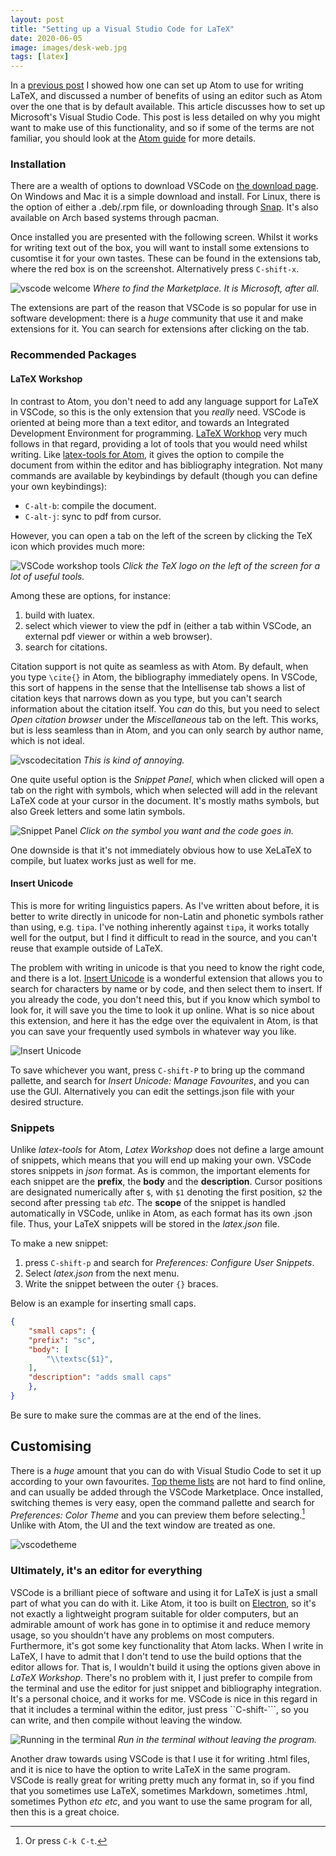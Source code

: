 ```yaml
---
layout: post
title: "Setting up a Visual Studio Code for LaTeX"
date: 2020-06-05
image: images/desk-web.jpg
tags: [latex]
---
```


In a [previous post](/2020/05/30/setting-up-a-text-editor-for-LaTeX/) I showed how one can set up Atom to use for writing LaTeX, and discussed a number of benefits of using an editor such as Atom over the one that is by default available.
This article discusses how to set up Microsoft's Visual Studio Code.
This post is less detailed on why you might want to make use of this functionality, and so if some of the terms are not familiar, you should look at the [Atom guide](/2020/05/30/setting-up-a-text-editor-for-LaTeX/) for more details.

### Installation

There are a wealth of options to download VSCode on [the download page](https://code.visualstudio.com/download).
On Windows and Mac it is a simple download and install.
For Linux, there is the option of either a .deb/.rpm file, or downloading through [Snap](https://snapcraft.io).
It's also available on Arch based systems through pacman.

Once installed you are presented with the following screen. 
Whilst it works for writing text out of the box, you will want to install some extensions to cusomtise it for your own tastes.
These can be found in the extensions tab, where the red box is on the screenshot.
Alternatively press `C-shift-x`.

![vscode welcome](/images/vscode/vscodewelcome.png)
*Where to find the Marketplace. It is Microsoft, after all.*

The extensions are part of the reason that VSCode is so popular for use in software development: there is a *huge* community that use it and make extensions for it.
You can search for extensions after clicking on the tab.

### Recommended Packages

#### LaTeX Workshop

In contrast to Atom, you don't need to add any language support for LaTeX in VSCode, so this is the only extension that you *really* need.
VSCode is oriented at being more than a text editor, and towards an Integrated Development Environment for programming. 
[LaTeX Workhop](https://marketplace.visualstudio.com/vscode) very much follows in that regard, providing a lot of tools that you would need whilst writing.
Like [latex-tools for Atom](/2020/05/30/setting-up-a-text-editor-for-LaTeX/), it gives the option to compile the document from within the editor and has bibliography integration.
Not many commands are available by keybindings by default (though you can define your own keybindings):

- `C-alt-b`: compile the document.
- `C-alt-j`: sync to pdf from cursor.

However, you can open a tab on the left of the screen by clicking the TeX icon which provides much more:

![VSCode workshop tools](/images/vscode/vscworkshop-tools.png)
*Click the TeX logo on the left of the screen for a lot of useful tools.*

Among these are options, for instance:

1. build with luatex.
2. select which viewer to view the pdf in (either a tab within VSCode, an external pdf viewer or within a web browser).
3. search for citations.

Citation support is not quite as seamless as with Atom.
By default, when you type `\cite{}` in Atom, the bibliography immediately opens.
In VSCode, this sort of happens in the sense that the Intellisense tab shows a list of citation keys that narrows down as you type, but you can't search information about the citation itself.
You *can* do this, but you need to select *Open citation browser* under the *Miscellaneous* tab on the left.
This works, but is less seamless than in Atom, and you can only search by author name, which is not ideal.

![vscodecitation](/images/vscode/vscodecitation.gif)
*This is kind of annoying.*

One quite useful option is the *Snippet Panel*, which when clicked will open a tab on the right with symbols, which when selected will add in the relevant LaTeX code at your cursor in the document.
It's mostly maths symbols, but also Greek letters and some latin symbols.

![Snippet Panel](/images/vscode/vscodesymbols.png)
*Click on the symbol you want and the code goes in.*

One downside is that it's not immediately obvious how to use XeLaTeX to compile, but luatex works just as well for me.

#### Insert Unicode

This is more for writing linguistics papers.
As I've written about before, it is better to write directly in unicode for non-Latin and phonetic symbols rather than using, e.g. `tipa`.
I've nothing inherently against `tipa`, it works totally well for the output, but I find it difficult to read in the source, and you can't reuse that example outside of LaTeX.

The problem with writing in unicode is that you need to know the right code, and there is a lot.
[Insert Unicode](https://marketplace.visualstudio.com/items?itemName=brunnerh.insert-unicode) is a wonderful extension that allows you to search for characters by name or by code, and then select them to insert.
If you already the code, you don't need this, but if you know which symbol to look for, it will save you the time to look it up online.
What is so nice about this extension, and here it has the edge over the equivalent in Atom, is that you can save your frequently used symbols in whatever way you like.

![Insert Unicode](/images/vscode/insertunicode.gif)

To save whichever you want, press `C-shift-P` to bring up the command pallette, and search for *Insert Unicode: Manage Favourites*, and you can use the GUI.
Alternatively you can edit the settings.json file with your desired structure.

### Snippets

Unlike *latex-tools* for Atom, *Latex Workshop* does not define a large amount of snippets, which means that you will end up making your own.
VSCode stores snippets in *json* format.
As is common, the important elements for each snippet are the **prefix**, the **body** and the **description**.
Cursor positions are designated numerically after `$`, with `$1` denoting the first position, `$2` the second after pressing `tab` *etc*.
The **scope** of the snippet is handled automatically in VSCode, unlike in Atom, as each format has its own .json file.
Thus, your LaTeX snippets will be stored in the *latex.json* file.

To make a new snippet:

1. press `C-shift-p` and search for *Preferences: Configure User Snippets*.
2. Select *latex.json* from the next menu.
3. Write the snippet between the outer `{}` braces.

Below is an example for inserting small caps.

```json
{
    "small caps": {
    "prefix": "sc",
    "body": [
        "\\textsc{$1}",
    ],
    "description": "adds small caps"
    },
}
```

Be sure to make sure the commas are at the end of the lines.

## Customising

There is a *huge* amount that you can do with Visual Studio Code to set it up according to your own favourites.
[Top theme lists](https://dev.to/thegeoffstevens/50-vs-code-themes-for-2020-45cc) are not hard to find online, and can usually be added through the VSCode Marketplace.
Once installed, switching themes is very easy, open the command pallette and search for *Preferences: Color Theme* and you can preview them before selecting.[^kt]
Unlike with Atom, the UI and the text window are treated as one.

[^kt]: Or press `C-k C-t`.

![vscodetheme](/images/vscode/vscodetheme.gif)

### Ultimately, it's an editor for everything

VSCode is a brilliant piece of software and using it for LaTeX is just a small part of what you can do with it.
Like Atom, it too is built on [Electron](www.electronjs.org), so it's not exactly a lightweight program suitable for older computers, but an admirable amount of work has gone in to optimise it and reduce memory usage, so you shouldn't have any problems on most computers.
Furthermore, it's got some key functionality that Atom lacks.
When I write in LaTeX, I have to admit that I don't tend to use the build options that the editor allows for.
That is, I wouldn't build it using the options given above in *LaTeX Workshop*.
There's no problem with it, I just prefer to compile from the terminal and use the editor for just snippet and bibliography integration.
It's a personal choice, and it works for me.
VSCode is nice in this regard in that it includes a terminal within the editor, just press ``C-shift-```, so you can write, and then compile without leaving the window.

![Running in the terminal](/images/vscode/terminalrun.gif)
*Run in the terminal without leaving the program.*

Another draw towards using VSCode is that I use it for writing .html files, and it is nice to have the option to write LaTeX in the same program.
VSCode is really great for writing pretty much any format in, so if you find that you sometimes use LaTeX, sometimes Markdown, sometimes .html, sometimes Python *etc etc*, and you want to use the same program for all, then this is a great choice.
